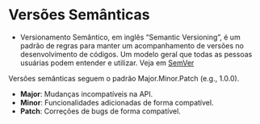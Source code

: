 # Versões Semânticas
- Versionamento Semântico, em inglês “Semantic Versioning”, é um padrão de regras para manter um acompanhamento de versões no desenvolvimento de códigos. Um modelo geral que todas as pessoas usuárias podem entender e utilizar.
Veja em [SemVer](https://semver.org/)

Versões semânticas seguem o padrão Major.Minor.Patch (e.g., 1.0.0). 
- **Major**: Mudanças incompatíveis na API.
- **Minor**: Funcionalidades adicionadas de forma compatível.
- **Patch**: Correções de bugs de forma compatível.
